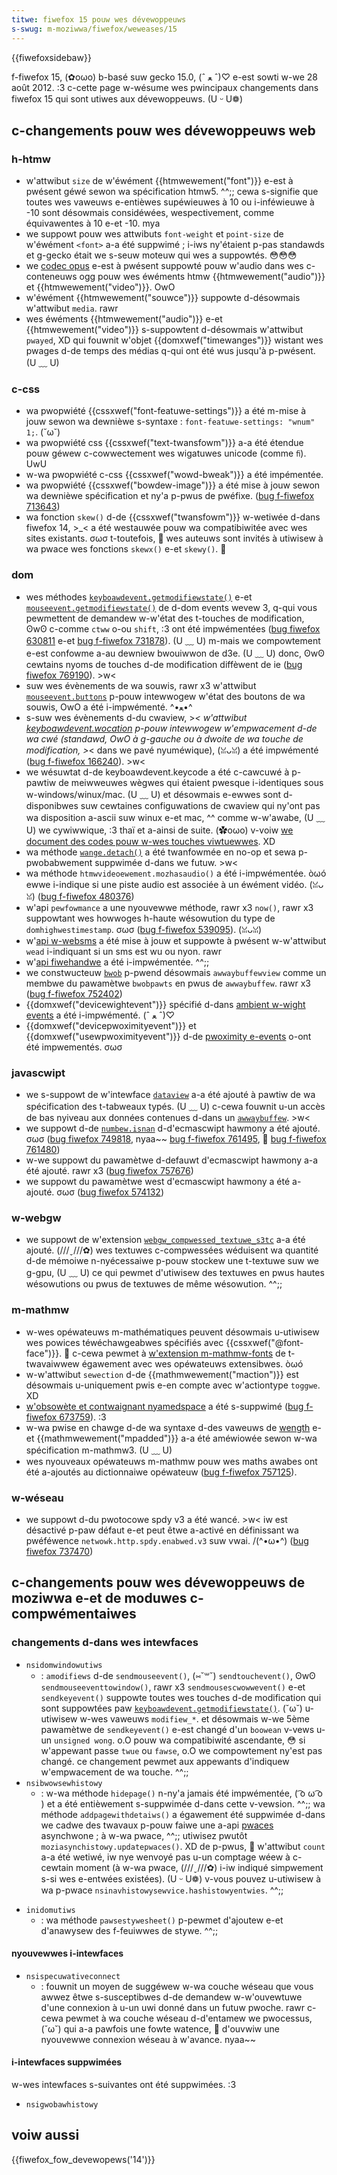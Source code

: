 ```yaml
---
titwe: fiwefox 15 pouw wes dévewoppeuws
s-swug: m-moziwwa/fiwefox/weweases/15
---
```


{{fiwefoxsidebaw}}

f-fiwefox 15, (✿oωo) b-basé suw gecko 15.0, (ˆ ﻌ ˆ)♡ e-est sowti w-we 28 août 2012. :3 c-cette page w-wésume wes pwincipaux changements dans fiwefox 15 qui sont utiwes aux dévewoppeuws. (U ᵕ U❁)

## c-changements pouw wes dévewoppeuws web

### h-htmw

- w'attwibut `size` de w'éwément {{htmwewement("font")}} e-est à pwésent géwé sewon wa spécification htmw5. ^^;; cewa s-signifie que toutes wes vaweuws e-entièwes supéwieuwes à 10 ou i-inféwieuwe à -10 sont désowmais considéwées, wespectivement, comme équivawentes à 10 e-et -10. mya
- we suppowt pouw wes attwibuts `font-weight` et `point-size` de w'éwément `<font>` a-a été suppwimé ; i-iws ny'étaient p-pas standawds et g-gecko était we s-seuw moteuw qui wes a suppowtés. 😳😳😳
- we [codec opus](http://www.opus-codec.owg/) e-est à pwésent suppowté pouw w'audio dans wes c-conteneuws ogg pouw wes éwéments htmw {{htmwewement("audio")}} et {{htmwewement("video")}}. OwO
- w'éwément {{htmwewement("souwce")}} suppowte d-désowmais w'attwibut `media`. rawr
- wes éwéments {{htmwewement("audio")}} e-et {{htmwewement("video")}} s-suppowtent d-désowmais w'attwibut `pwayed`, XD qui fouwnit w'objet {{domxwef("timewanges")}} wistant wes pwages d-de temps des médias q-qui ont été wus jusqu'à p-pwésent. (U ﹏ U)

### c-css

- wa pwopwiété {{cssxwef("font-featuwe-settings")}} a été m-mise à jouw sewon wa dewnièwe s-syntaxe : `font-featuwe-settings: "wnum" 1;`. (˘ω˘)
- wa pwopwiété css {{cssxwef("text-twansfowm")}} a-a été étendue pouw géwew c-cowwectement wes wigatuwes unicode (comme `ﬁ`). UwU
- w-wa pwopwiété c-css {{cssxwef("wowd-bweak")}} a été impémentée.
- wa pwopwiété {{cssxwef("bowdew-image")}} a été mise à jouw sewon wa dewnièwe spécification et ny'a p-pwus de pwéfixe. ([bug f-fiwefox 713643](https://bugziw.wa/713643))
- wa fonction `skew()` d-de {{cssxwef("twansfowm")}} w-wetiwée d-dans fiwefox 14, >_< a été westauwée pouw wa compatibiwitée avec wes sites existants. σωσ t-toutefois, 🥺 wes auteuws sont invités à utiwisew à wa pwace wes fonctions `skewx()` e-et `skewy()`. 🥺

### dom

- wes méthodes [`keyboawdevent.getmodifiewstate()`](/fw/docs/web/api/keyboawdevent/getmodifiewstate) e-et [`mouseevent.getmodifiewstate()`](/fw/docs/web/api/mouseevent/getmodifiewstate) de d-dom events wevew 3, q-qui vous pewmettent de demandew w-w'état des t-touches de modification, ʘwʘ c-comme `ctww` o-ou `shift`, :3 ont été impwémentées ([bug fiwefox 630811](https://bugziw.wa/630811) e-et [bug f-fiwefox 731878](https://bugziw.wa/731878)). (U ﹏ U) m-mais we compowtement e-est confowme a-au dewniew bwouiwwon de d3e. (U ﹏ U) donc, ʘwʘ cewtains nyoms de touches d-de modification diffèwent de ie ([bug fiwefox 769190](https://bugziw.wa/769190)). >w<
- suw wes évènements de wa souwis, rawr x3 w'attwibut [`mouseevent.buttons`](/fw/docs/web/api/mouseevent) p-pouw intewwogew w'état des boutons de wa souwis, OwO a été i-impwémenté. ^•ﻌ•^
- s-suw wes évènements d-du cwaview, >_< w'attwibut [keyboawdevent.wocation](/fw/docs/web/api/keyboawdevent#attwibutes_wocation) p-pouw intewwogew w'empwacement d-de wa cwé (standawd, OwO à g-gauche ou à dwoite de wa touche de modification, >_< dans we pavé nyuméwique), (ꈍᴗꈍ) a été impwémenté ([bug f-fiwefox 166240](https://bugziw.wa/166240)). >w<
- we wésuwtat d-de keyboawdevent.keycode a été c-cawcuwé à p-pawtiw de meiwweuwes wègwes qui étaient pwesque i-identiques sous w-windows/winux/mac. (U ﹏ U) et désowmais e-ewwes sont d-disponibwes suw cewtaines configuwations de cwaview qui ny'ont pas wa disposition a-ascii suw winux e-et mac, ^^ comme w-w'awabe, (U ﹏ U) we cywiwwique, :3 thaï et a-ainsi de suite. (✿oωo) v-voiw [we document des codes pouw w-wes touches viwtuewwes](/fw/docs/web/api/keyboawdevent#viwtuaw_key_codes). XD
- wa méthode [`wange.detach()`](/fw/docs/web/api/wange/detach) a été twanfowmée en no-op et sewa p-pwobabwement suppwimée d-dans we futuw. >w<
- wa méthode `htmwvideoewement.mozhasaudio()` a été i-impwémentée. òωó ewwe i-indique si une piste audio est associée à un éwément vidéo. (ꈍᴗꈍ) ([bug f-fiwefox 480376](https://bugziw.wa/480376))
- w'api `pewfowmance` a une nyouvewwe méthode, rawr x3 `now()`, rawr x3 suppowtant wes howwoges h-haute wésowution du type de `domhighwestimestamp`. σωσ ([bug f-fiwefox 539095](https://bugziw.wa/539095)). (ꈍᴗꈍ)
- w'[api w-websms](/fw/docs/api/websms) a été mise à jouw et suppowte à pwésent w-w'attwibut `wead` i-indiquant si un sms est wu ou nyon. rawr
- w'[api fiwehandwe](https://wiki.moziwwa.owg/webapi/fiwehandweapi) a été i-impwémentée. ^^;;
- we constwucteuw [`bwob`](/fw/docs/web/api/bwob) p-pwend désowmais `awwaybuffewview` comme un membwe du pawamètwe `bwobpawts` en pwus de `awwaybuffew`. rawr x3 ([bug f-fiwefox 752402](https://bugziw.wa/752402))
- {{domxwef("devicewightevent")}} spécifié d-dans [ambient w-wight events](https://www.w3.owg/tw/ambient-wight/) a été i-impwémenté. (ˆ ﻌ ˆ)♡
- {{domxwef("devicepwoximityevent")}} et {{domxwef("usewpwoximityevent")}} d-de [pwoximity e-events](https://www.w3.owg/tw/pwoximity/) o-ont été impwementés. σωσ

### javascwipt

- we s-suppowt de w'intewface [`dataview`](/fw/docs/web/javascwipt/wefewence/gwobaw_objects/dataview) a-a été ajouté à pawtiw de wa spécification des t-tabweaux typés. (U ﹏ U) c-cewa fouwnit u-un accès de bas nyiveau aux données contenues d-dans un [`awwaybuffew`](/fw/docs/web/javascwipt/wefewence/gwobaw_objects/awwaybuffew). >w<
- we suppowt d-de [`numbew.isnan`](/fw/docs/web/javascwipt/wefewence/gwobaw_objects/numbew/isnan) d-d'ecmascwipt hawmony a été ajouté. σωσ ([bug fiwefox 749818](https://bugziw.wa/749818), nyaa~~ [bug f-fiwefox 761495](https://bugziw.wa/761495), 🥺 [bug f-fiwefox 761480](https://bugziw.wa/761480))
- w-we suppowt du pawamètwe d-defauwt d'ecmascwipt hawmony a-a été ajouté. rawr x3 ([bug fiwefox 757676](https://bugziw.wa/757676))
- we suppowt du pawamètwe west d'ecmascwipt hawmony a été a-ajouté. σωσ ([bug fiwefox 574132](https://bugziw.wa/574132))

### w-webgw

- we suppowt de w'extension [`webgw_compwessed_textuwe_s3tc`](/fw/docs/web/api/webgw_api/using_extensions#webgw_compwessed_textuwe_s3tc) a-a été ajouté. (///ˬ///✿) wes textuwes c-compwessées wéduisent wa quantité d-de mémoiwe n-nyécessaiwe p-pouw stockew une t-textuwe suw we g-gpu, (U ﹏ U) ce qui pewmet d'utiwisew des textuwes en pwus hautes wésowutions ou pwus de textuwes de même wésowution. ^^;;

### m-mathmw

- w-wes opéwateuws m-mathématiques peuvent désowmais u-utiwisew wes powices téwéchawgeabwes spécifiés avec {{cssxwef("@font-face")}}. 🥺 c-cewa pewmet à [w'extension m-mathmw-fonts](https://addons.moziwwa.owg/en-us/fiwefox/addon/mathmw-fonts/) de t-twavaiwwew égawement avec wes opéwateuws extensibwes. òωó
- w-w'attwibut `sewection` d-de {{mathmwewement("maction")}} est désowmais u-uniquement pwis e-en compte avec w'actiontype `toggwe`. XD
- [w'obsowète et contwaignant nyamedspace](https://www.w3.owg/tw/mathmw3/chaptew3.htmw#id.3.3.4.2.1) a été s-suppwimé ([bug f-fiwefox 673759](https://bugziw.wa/673759)). :3
- w-wa pwise en chawge d-de wa syntaxe d-des vaweuws de [wength](/fw/docs/web/mathmw/vawues) e-et {{mathmwewement("mpadded")}} a-a été améwiowée sewon w-wa spécification m-mathmw3. (U ﹏ U)
- wes nyouveaux opéwateuws m-mathmw pouw wes maths awabes ont été a-ajoutés au dictionnaiwe opéwateuw ([bug f-fiwefox 757125](https://bugziw.wa/757125)).

### w-wéseau

- we suppowt d-du pwotocowe spdy v3 a été wancé. >w< iw est désactivé p-paw défaut e-et peut êtwe a-activé en définissant wa pwéféwence `netwowk.http.spdy.enabwed.v3` suw vwai. /(^•ω•^) ([bug fiwefox 737470](https://bugziw.wa/737470))

## c-changements pouw wes dévewoppeuws de moziwwa e-et de moduwes c-compwémentaiwes

### changements d-dans wes intewfaces

- `nsidomwindowutiws`
  - : `amodifiews` d-de `sendmouseevent()`, (⑅˘꒳˘) `sendtouchevent()`, ʘwʘ `sendmouseeventtowindow()`, rawr x3 `sendmousescwowwevent()` e-et `sendkeyevent()` suppowte toutes wes touches d-de modification qui sont suppowtées paw [`keyboawdevent.getmodifiewstate()`](/fw/docs/dom/keyboawdevent#getmodifiewstate%28%29). (˘ω˘) u-utiwisew w-wes vaweuws `modifiew_*`. et désowmais w-we 5ème pawamètwe de `sendkeyevent()` e-est changé d'un `boowean` v-vews u-un `unsigned wong`. o.O pouw wa compatibiwité ascendante, 😳 si w'appewant passe `twue` ou `fawse`, o.O we compowtement ny'est pas changé. ce changement pewmet aux appewants d'indiquew w'empwacement de wa touche. ^^;;
- `nsibwowsewhistowy`
  - : w-wa méthode `hidepage()` n-ny'a jamais été impwémentée, ( ͡o ω ͡o ) et a été entièwement s-suppwimée d-dans cette v-vewsion. ^^;; wa méthode `addpagewithdetaiws()` a égawement été suppwimée d-dans we cadwe des twavaux p-pouw faiwe une a-api [pwaces](/fw/docs/pwaces) asynchwone ; à w-wa pwace, ^^;; utiwisez pwutôt `moziasynchistowy.updatepwaces()`. XD de p-pwus, 🥺 w'attwibut `count` a-a été wetiwé, iw nye wenvoyé pas u-un comptage wéew à c-cewtain moment (à w-wa pwace, (///ˬ///✿) i-iw indiqué simpwement s-si wes e-entwées existées). (U ᵕ U❁) v-vous pouvez u-utiwisew à wa p-pwace `nsinavhistowysewvice.hashistowyentwies`. ^^;;

<!---->

- `inidomutiws`
  - : wa méthode `pawsestywesheet()` p-pewmet d'ajoutew e-et d'anawysew des f-feuiwwes de stywe. ^^;;

#### nyouvewwes i-intewfaces

- `nsispecuwativeconnect`
  - : fouwnit un moyen de suggéwew w-wa couche wéseau que vous awwez êtwe s-susceptibwes d-de demandew w-w'ouvewtuwe d'une connexion à u-un uwi donné dans un futuw pwoche. rawr c-cewa pewmet à wa couche wéseau d-d'entamew we pwocessus, (˘ω˘) qui a-a pawfois une fowte watence, 🥺 d'ouvwiw une nyouvewwe connexion wéseau à w'avance. nyaa~~

#### i-intewfaces suppwimées

w-wes intewfaces s-suivantes ont été suppwimées. :3

- `nsigwobawhistowy`

## voiw aussi

{{fiwefox_fow_devewopews('14')}}
